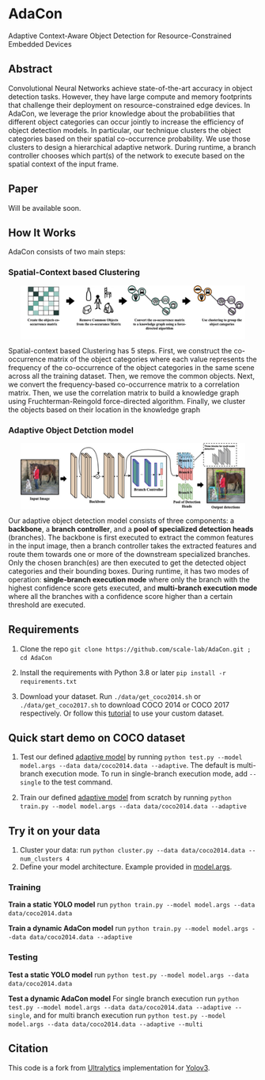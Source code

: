 # AdaCon
Adaptive Context-Aware Object Detection for Resource-Constrained Embedded Devices

## Abstract 
Convolutional Neural Networks achieve state-of-the-art accuracy in object detection tasks. However, they have large compute and memory footprints that challenge their deployment on resource-constrained edge devices. In AdaCon, we leverage the prior knowledge about the probabilities that different object categories can occur jointly to increase the efficiency of object detection models. In particular, our technique clusters the object categories based on their spatial co-occurrence probability. We use those clusters to design a hierarchical adaptive network. During runtime, a branch controller chooses which part(s) of the network to execute based on the spatial context of the input frame. 

## Paper
Will be available soon.

## How It Works
AdaCon consists of two main steps:

### Spatial-Context based Clustering 

<img src="doc/imgs/clustering_spatial_context.jpg" width="90%" style="display: block;  margin: 0 auto;">

Spatial-context based Clustering has 5 steps. First, we construct the co-occurrence matrix of the object categories where each value represents the frequency of the co-occurrence of the object categories in the same scene across all the training dataset. Then, we remove the common objects. Next, we convert the frequency-based co-occurrence matrix to a correlation matrix. Then, we use the correlation matrix to build a knowledge graph using Fruchterman-Reingold force-directed algorithm. Finally, we cluster the objects based on their location in the knowledge graph


### Adaptive Object Detction model
<img src="doc/imgs/adaptive_architecture.jpg" width="90%" style="display: block;  margin: 0 auto;">

Our adaptive object detection model consists of three components: a **backbone**, a **branch controller**, and a **pool of specialized detection heads** (branches). The backbone is first executed to extract the common features in the input image, then a branch controller takes the extracted features and route them towards one or more of the downstream specialized branches. Only the chosen branch(es) are then executed to get the detected object categories and their bounding boxes. During runtime, it has two modes of operation: **single-branch execution mode** where only the branch with the highest confidence score gets executed, and **multi-branch execution mode** where all the branches with a confidence score higher than a certain threshold are executed.


## Requirements

1. Clone the repo `git clone https://github.com/scale-lab/AdaCon.git ; cd AdaCon`

2. Install the requirements with Python 3.8 or later  `pip install -r requirements.txt`

3. Download your dataset. Run `./data/get_coco2014.sh` or `./data/get_coco2017.sh` to download COCO 2014 or COCO 2017 respectively. Or follow this [tutorial](https://github.com/ultralytics/yolov3/wiki/Train-Custom-Data) to use your custom dataset.

## Quick start demo on COCO dataset
1. Test our defined [adaptive model](https://github.com/scale-lab/AdaCon/blob/master/model.args) by running `python test.py --model model.args --data data/coco2014.data --adaptive`. The default is multi-branch execution mode. To run in single-branch execution mode, add `--single` to the test command.

2. Train our defined [adaptive model](https://github.com/scale-lab/AdaCon/blob/master/model.args) from scratch by running `python train.py --model model.args --data data/coco2014.data --adaptive`

## Try it on your data

1. Cluster your data: run `python cluster.py --data data/coco2014.data --num_clusters 4`
2. Define your model architecture. Example provided in [model.args](https://github.com/scale-lab/AdaCon/blob/master/model.args).

### Training

**Train a static YOLO model** run `python train.py --model model.args --data data/coco2014.data`

**Train a dynamic AdaCon model** run `python train.py --model model.args --data data/coco2014.data --adaptive`

### Testing
**Test a static YOLO model** run `python test.py --model model.args --data data/coco2014.data`

**Test a dynamic AdaCon model** For single branch execution run `python test.py --model model.args --data data/coco2014.data --adaptive --single`, and for multi branch execution run `python test.py --model model.args --data data/coco2014.data --adaptive --multi`

## Citation

This code is a fork from [Ultralytics](https://github.com/ultralytics/yolov3) implementation for [Yolov3](https://pjreddie.com/darknet/yolo/).
